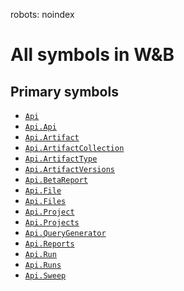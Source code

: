 robots: noindex
# All symbols in W&B

<!-- Insert buttons and diff -->

## Primary symbols
*  <a href="../Api.md"><code>Api</code></a>
*  <a href="../Api/Api.md"><code>Api.Api</code></a>
*  <a href="../Api/Artifact.md"><code>Api.Artifact</code></a>
*  <a href="../Api/ArtifactCollection.md"><code>Api.ArtifactCollection</code></a>
*  <a href="../Api/ArtifactType.md"><code>Api.ArtifactType</code></a>
*  <a href="../Api/ArtifactVersions.md"><code>Api.ArtifactVersions</code></a>
*  <a href="../Api/BetaReport.md"><code>Api.BetaReport</code></a>
*  <a href="../Api/File.md"><code>Api.File</code></a>
*  <a href="../Api/Files.md"><code>Api.Files</code></a>
*  <a href="../Api/Project.md"><code>Api.Project</code></a>
*  <a href="../Api/Projects.md"><code>Api.Projects</code></a>
*  <a href="../Api/QueryGenerator.md"><code>Api.QueryGenerator</code></a>
*  <a href="../Api/Reports.md"><code>Api.Reports</code></a>
*  <a href="../Api/Run.md"><code>Api.Run</code></a>
*  <a href="../Api/Runs.md"><code>Api.Runs</code></a>
*  <a href="../Api/Sweep.md"><code>Api.Sweep</code></a>